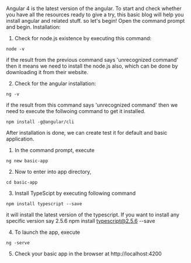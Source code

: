 Angular 4 is the latest version of the angular. To start and check whether you have all the resources ready to give a try, this basic blog will help you install angular and related stuff. so let's begin!
Open the command prompt and begin.
Installation: 
1. Check for  node.js existence by executing this command:
```
node -v 
```
if the result from the previous command says 'unrecognized command' then it means we need to install the node.js also, which can be done by downloading it from their website. 

2. Check for the angular installation:
```
ng -v
```
if the result from this command says 'unrecognized command' then we need to execute the follwoing command to get it installed. 
```
npm install -g@angular/cli
```
After installation is done, we can create test it for default and basic application.

1. In the command prompt, execute
```
ng new basic-app
```

2. Now to enter into app directory, 
```
cd basic-app
```

3. Install TypeScipt by executing following command
```
npm install typescript --save
```
it will install the latest version of the typescript. If you want to install any specific version say 2.5.6
npm install typescript@2.5.6 --save

4. To launch the app, execute
```
ng -serve
```
5. Check your basic app in the browser at http://localhost:4200
